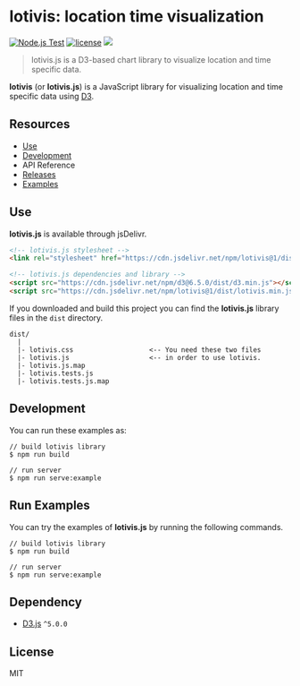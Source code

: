 # lotivis: location time visualization

[![Node.js Test](https://github.com/lukasdanckwerth/lotivis/actions/workflows/npm-test.yml/badge.svg)](https://github.com/lukasdanckwerth/lotivis/actions/workflows/npm-test.yml) [![license](http://img.shields.io/badge/license-MIT-brightgreen.svg?style=flat)](https://github.com/c3js/c3/blob/master/LICENSE) [![](https://data.jsdelivr.com/v1/package/npm/lotivis/badge?style=rounded)](https://www.jsdelivr.com/package/npm/lotivis)

> lotivis.js is a D3-based chart library to visualize location and time specific data.

**lotivis** (or **lotivis.js**) is a JavaScript library for
visualizing location and time specific data using [D3](https://github.com/mbostock/d3).

## Resources

- [Use](#Use)
- [Development](#Development)
- API Reference
- [Releases](https://github.com/lukasdanckwerth/lotivis/releases)
- [Examples](https://lukasdanckwerth.github.io/lotivis/)

## Use

**lotivis.js** is available through jsDelivr.

```html
<!-- lotivis.js stylesheet -->
<link rel="stylesheet" href="https://cdn.jsdelivr.net/npm/lotivis@1/dist/lotivis.css"/>

<!-- lotivis.js dependencies and library -->
<script src="https://cdn.jsdelivr.net/npm/d3@6.5.0/dist/d3.min.js"></script>
<script src="https://cdn.jsdelivr.net/npm/lotivis@1/dist/lotivis.min.js"></script>
```

If you downloaded and build this project you can find the **lotivis.js** library files in the `dist` directory.

```text
dist/
  |
  |- lotivis.css                   <-- You need these two files
  |- lotivis.js                    <-- in order to use lotivis.
  |- lotivis.js.map
  |- lotivis.tests.js
  |- lotivis.tests.js.map
```

## Development

You can run these examples as:
```shell
// build lotivis library
$ npm run build

// run server
$ npm run serve:example
```

## Run Examples

You can try the examples of **lotivis.js** by running the following commands.
```shell
// build lotivis library
$ npm run build

// run server
$ npm run serve:example
```

## Dependency

+ [D3.js](https://github.com/mbostock/d3) `^5.0.0`

## License

MIT
